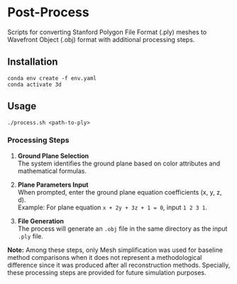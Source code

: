 # Post-Process

Scripts for converting Stanford Polygon File Format (.ply) meshes to Wavefront Object (.obj) format with additional processing steps.

## Installation

```shell
conda env create -f env.yaml
conda activate 3d
```

## Usage

```shell
./process.sh <path-to-ply>
```

### Processing Steps

1. **Ground Plane Selection**  
    The system identifies the ground plane based on color attributes and mathematical formulas.

2. **Plane Parameters Input**  
    When prompted, enter the ground plane equation coefficients (x, y, z, d).  
    Example: For plane equation `x + 2y + 3z + 1 = 0`, input `1 2 3 1`.

3. **File Generation**  
    The process will generate an `.obj` file in the same directory as the input `.ply` file.

**Note:** Among these steps, only Mesh simplification was used for baseline method comparisons when it does not represent a methodological difference since it was produced after all reconstruction methods. Specially, these processing steps are provided for future simulation purposes.